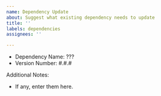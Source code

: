 ```yaml
---
name: Dependency Update
about: Suggest what existing dependency needs to update
title: ''
labels: dependencies
assignees: ''

---
```


* Dependency Name: ???
* Version Number: #.#.#

Additional Notes:
* If any, enter them here.
